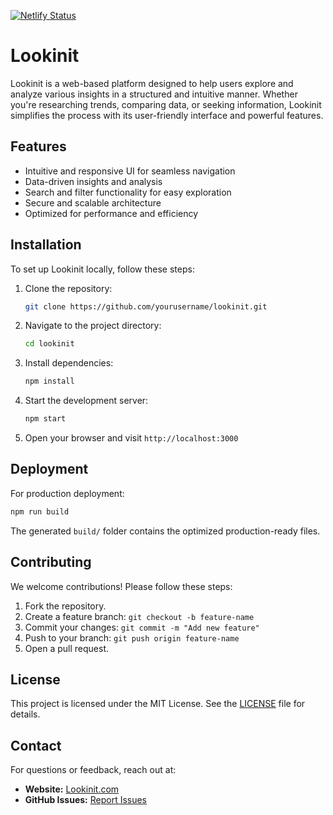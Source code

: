 [![Netlify Status](https://api.netlify.com/api/v1/badges/9ace7251-b90f-4d51-a11b-ba716747f7f3/deploy-status)](https://app.netlify.com/sites/lookinit/deploys)

# Lookinit

Lookinit is a web-based platform designed to help users explore and analyze various insights in a structured and intuitive manner. Whether you're researching trends, comparing data, or seeking information, Lookinit simplifies the process with its user-friendly interface and powerful features.

## Features
- Intuitive and responsive UI for seamless navigation
- Data-driven insights and analysis
- Search and filter functionality for easy exploration
- Secure and scalable architecture
- Optimized for performance and efficiency

## Installation
To set up Lookinit locally, follow these steps:

1. Clone the repository:
   ```sh
   git clone https://github.com/yourusername/lookinit.git
   ```
2. Navigate to the project directory:
   ```sh
   cd lookinit
   ```
3. Install dependencies:
   ```sh
   npm install
   ```
4. Start the development server:
   ```sh
   npm start
   ```
5. Open your browser and visit `http://localhost:3000`

## Deployment
For production deployment:
```sh
npm run build
```
The generated `build/` folder contains the optimized production-ready files.

## Contributing
We welcome contributions! Please follow these steps:
1. Fork the repository.
2. Create a feature branch: `git checkout -b feature-name`
3. Commit your changes: `git commit -m "Add new feature"`
4. Push to your branch: `git push origin feature-name`
5. Open a pull request.

## License
This project is licensed under the MIT License. See the [LICENSE](LICENSE) file for details.

## Contact
For questions or feedback, reach out at:
- **Website:** [Lookinit.com](https://lookinit.com)
- **GitHub Issues:** [Report Issues](https://github.com/yourusername/lookinit/issues)


